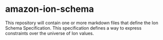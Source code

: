 # amazon-ion-schema
This repository will contain one or more markdown files that define the Ion Schema Specification. This specification defines a way to express constraints over the universe of Ion values.
